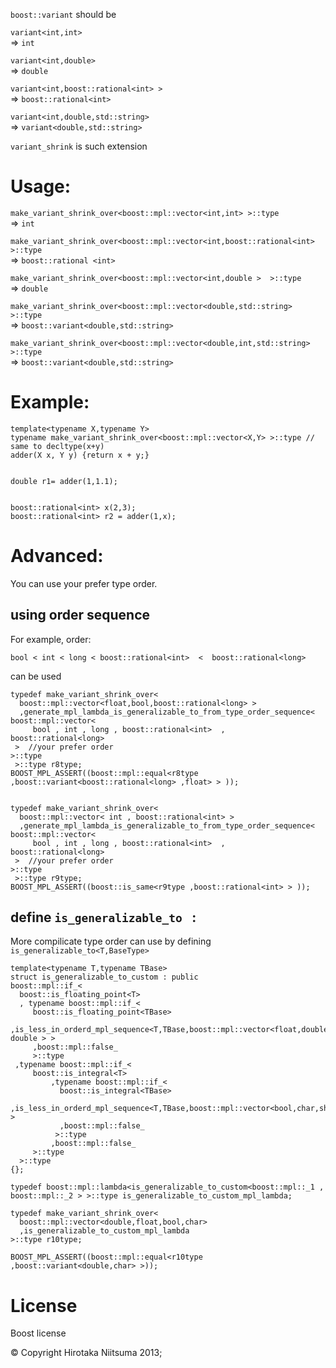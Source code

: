 `boost::variant` should be

`variant<int,int> `  
=> `int`

`variant<int,double> `  
=> `double `


`variant<int,boost::rational<int> > `  
=> `boost::rational<int> `  

`variant<int,double,std::string> `  
=> `variant<double,std::string>`

`variant_shrink` is such extension

# Usage:

`make_variant_shrink_over<boost::mpl::vector<int,int> >::type`  
=> `int` 

`make_variant_shrink_over<boost::mpl::vector<int,boost::rational<int> >::type `  
=> `boost::rational <int>`

`make_variant_shrink_over<boost::mpl::vector<int,double >  >::type `  
=> `double `

`make_variant_shrink_over<boost::mpl::vector<double,std::string> >::type `  
=> `boost::variant<double,std::string>`

`make_variant_shrink_over<boost::mpl::vector<double,int,std::string> >::type `  
=> `boost::variant<double,std::string>`


# Example:

    template<typename X,typename Y> 
    typename make_variant_shrink_over<boost::mpl::vector<X,Y> >::type // same to decltype(x+y)
    adder(X x, Y y) {return x + y;} 
    
    
    double r1= adder(1,1.1); 
    
    
    boost::rational<int> x(2,3); 
    boost::rational<int> r2 = adder(1,x); 



# Advanced:
You can use your prefer type order.
## using order sequence
For example, order:

    bool < int < long < boost::rational<int>  <  boost::rational<long>

can be used 

    typedef make_variant_shrink_over<
      boost::mpl::vector<float,bool,boost::rational<long> >       
      ,generate_mpl_lambda_is_generalizable_to_from_type_order_sequence<      
	boost::mpl::vector<
         bool , int , long , boost::rational<int>  ,  boost::rational<long>
	 >  //your prefer order
	>::type
     >::type r8type;
    BOOST_MPL_ASSERT((boost::mpl::equal<r8type ,boost::variant<boost::rational<long> ,float> > ));


    typedef make_variant_shrink_over<
      boost::mpl::vector< int , boost::rational<int> >
      ,generate_mpl_lambda_is_generalizable_to_from_type_order_sequence<      
	boost::mpl::vector<
         bool , int , long , boost::rational<int>  ,  boost::rational<long>  
	 >  //your prefer order
	>::type
     >::type r9type;
    BOOST_MPL_ASSERT((boost::is_same<r9type ,boost::rational<int> > ));

## define `is_generalizable_to ` :

More compilicate type order can use by defining `is_generalizable_to<T,BaseType> `

    template<typename T,typename TBase>
    struct is_generalizable_to_custom : public
    boost::mpl::if_<
      boost::is_floating_point<T>
      , typename boost::mpl::if_< 
         boost::is_floating_point<TBase>
    	 ,is_less_in_orderd_mpl_sequence<T,TBase,boost::mpl::vector<float,double,long double > >
    	 ,boost::mpl::false_
    	 >::type
	 ,typename boost::mpl::if_<
	     boost::is_integral<T>
    	     ,typename boost::mpl::if_<
	           boost::is_integral<TBase>
      		   ,is_less_in_orderd_mpl_sequence<T,TBase,boost::mpl::vector<bool,char,short,int,long> >
      		   ,boost::mpl::false_
              >::type
    	     ,boost::mpl::false_
         >::type
      >::type
    {};
    
    typedef boost::mpl::lambda<is_generalizable_to_custom<boost::mpl::_1 , boost::mpl::_2 > >::type is_generalizable_to_custom_mpl_lambda;

    typedef make_variant_shrink_over<
      boost::mpl::vector<double,float,bool,char> 
      ,is_generalizable_to_custom_mpl_lambda
    >::type r10type;

    BOOST_MPL_ASSERT((boost::mpl::equal<r10type ,boost::variant<double,char> >));


# License

Boost license


© Copyright Hirotaka Niitsuma 2013;
